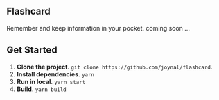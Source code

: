 ## Flashcard

Remember and keep information in your pocket. coming soon ...

## Get Started
1. **Clone the project**. `git clone https://github.com/joynal/flashcard`.
2. **Install dependencies**. `yarn`
3. **Run in local**. `yarn start`
4. **Build**. `yarn build`
